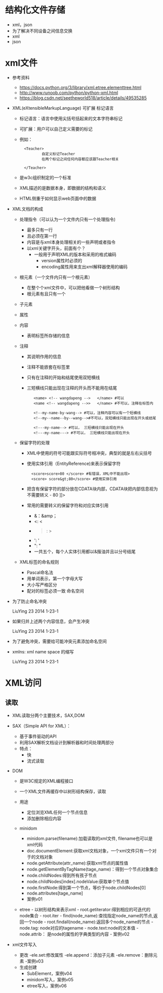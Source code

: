 # 结构化文件存储
- xml，json
- 为了解决不同设备之间信息交换
- xml
- json
# xml文件
- 参考资料
    - https://docs.python.org/3/library/xml.etree.elementtree.html
    - http://www.runoob.com/python/python-xml.html
    - https://blog.csdn.net/seetheworld518/article/details/49535285
- XML(eXtensibleMarkupLanguage) 可扩展 标记语言   
    - 标记语言：语言中使用尖括号括起来的文本字符串标记
    - 可扩展：用户可以自己定义需要的标记
    - 例如：
    
            <Teacher>   
                    自定义标记Teacher
                    在两个标记之间任何内容都应该跟Teacher相关
                    
            </Teacher>
    - 是w3c组织制定的一个标准
    - XML描述的是数据本身，即数据的结构和语义
    - HTML侧重于如何显示web页面中的数据

- XML文档的构成
    - 处理指令（可以认为一个文件内只有一个处理指令)
        - 最多只有一行
        - 且必须在第一行
        - 内容是与xml本身处理相关的一些声明或者指令
        - 以xml关键字开头，前面有个？
            - 一般用于声明XML的版本和采用的格式编码
                - version属性时必须的
                - encoding属性用来支出xml解释器使用的编码
    - 根元素（一个文件内只有一个根元素）
        - 在整个个xml文件中，可以把他看做一个树形结构
        - 根元素有且只有一个
    - 子元素
    - 属性
    - 内容
        - 表明标签所存储的信息
    - 注释
        - 其说明作用的信息
        - 注释不能嵌套在标签里
        - 只有在注释的开始和结尾使用双短横线
        - 三短横线只能出现在注释的开头而不能用在结尾
       
                 <name> <!-- wangdapeng -->   </name> #可以
                 <name <!-- wangdapeng -->>   </name> #不可以，注释在标签内
  
                 <!--my-name-by-wang--> #可以，注释内容可以有一个短横线
                 <!--my--name--by--wang-->#不可以，双短横线只能出现在开头或结尾
  
                 <!---my-name--> #可以， 三短横线只能出现在开头
                 <!---my-name---> #不可以， 三短横线只能出现在开头
    - 保留字符的处理
        - XML中使用的符号可能跟实际符号相冲突，典型的就是左右尖括号
        - 使用实体引用（EntityReference)来表示保留字符
        
                <score>score>80 </score> #有错误，XML中不能出现>
                <score> score&gt;80</score> #使用实体引用
        - 把含有保留字符的部分放在CDATA块内部，CDATA块把内部信息视为不需要转义
                - <![CDATA[
                     select name,age
                     from Student
                     where score>80
                     ]]>
                     
                     
        - 常用的需要转义的保留字符和对应实体引用
            - &：&amp；
            - <: &lt;
            - >: &gt;
            - ': &apos;
            - ": &quot;
            - 一共五个，每个人实体引用都以&揩油并且以分号结尾 
            
    - XML标签的命名规则
        - Pascal命名法
        - 用单词表示，第一个字母大写
        - 大小写严格区分
        - 配对的标签必须一致
     命名空间

- 为了防止命名冲突

    <Student>
              <Name>LiuYing</Name>
              <Age>23</Age>
      </Student>
      <Room>
          <Name>2014</Name>
          <Location>1-23-1</Location>
      </Room>
- 如果归并上述两个内容信息，会产生冲突

    <Schooler>
              <Name>LiuYing</Name>
              <Age>23</Age>
          <Name>2014</Name>
          <Location>1-23-1</Location>
    </Schooler>
- 为了避免冲突，需要给可能冲突元素添加命名空间

- xmlns: xml name space 的缩写

    <Schooler xmlns:student="http://my_student" xmlns:room="http://my_room">
              <student:Name>LiuYing</student:Name>
              <Age>23</Age>
          <room:Name>2014</room:Name>
          <Location>1-23-1</Location>
    </Schooler>   
    
# XML访问

## 读取
- XML读取分两个主要技术，SAX,DOM
- SAX（Simple API for XML）：
    - 基于事件驱动的API
    - 利用SAX解析文档设计到解析器和时间处理两部分
    - 特点：
        - 快
        - 流式读取
        
- DOM
    - 是W3C规定的XML编程接口
    - 一个XML文件再缓存中以树形结构保存，读取
    - 用途
        - 定位浏览XML任何一个节点信息
        - 添加删除相应内容
    - minidom
        - minidom.parse(filename):加载读取的xml文件, filename也可以是xml代码
        - doc.documentElement:获取xml文档对象，一个xml文件只有一个对于的文档对象
        - node.getAttribute(attr_name):获取xml节点的属性值
        - node.getElementByTagName(tage_name)：得到一个节点对象集合
        - node.childNodes:得到所有孩子节点
        - node.childNodes[index].nodeValue:获取单个节点值
        - node.firstNode:得到第一个节点，等价于node.childNodes[0]
        - node.attributes[tage_name]
        - 案例v01

    - etree
            - 以树形结构来表示xml
            - root.getiterator:得到相应的可迭代的node集合
            - root.iter
            - find(node_name):查找指定node_name的节点,返回一个node
            - root.findall(node_name):返回多个node_name的节点
            - node.tag: node对应的tagename
            - node.text:node的文本值
            - node.attrib： 是node的属性的字典类型的内容
            - 案例v02
            
- xml文件写入
    - 更改
        -ele.set:修改属性
        -ele.append：添加子元素
        -ele.remove：删除元素
        -案例v03
    - 生成创建
        - SubElement，案例v04
        - minidom写入，案例v05
        - etree写入，案例v06
        